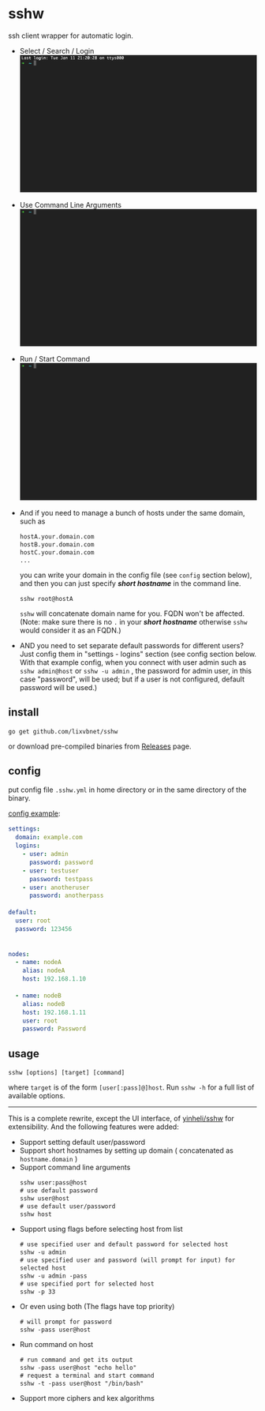 # sshw

ssh client wrapper for automatic login.

- Select / Search / Login
  ![](./resources/01.gif)

- Use Command Line Arguments
  ![](./resources/02.gif)

- Run / Start Command
  ![](./resources/03.gif)

- And if you need to manage a bunch of hosts under the same domain, such as

  ```
  hostA.your.domain.com
  hostB.your.domain.com
  hostC.your.domain.com
  ...
  ```

  you can write your domain in the config file (see `config` section below), and then you can just specify ***short hostname*** in the command line.

  ```shell
  sshw root@hostA
  ```

   `sshw` will concatenate domain name for you. FQDN won't be affected. (Note: make sure there is no `.` in your ***short hostname*** otherwise `sshw` would consider it as an FQDN.)

- AND you need to set separate default passwords for different users? Just config them in "settings - logins" section (see config section below. With that example config, when you connect with user admin such as `sshw admin@host` or `sshw -u admin` , the password for admin user, in this case "password", will be used; but if a user is not configured, default password will be used.)

## install

```shell
go get github.com/lixvbnet/sshw
```

or download pre-compiled binaries from [Releases](https://github.com/lixvbnet/sshw/releases) page.

## config

put config file `.sshw.yml` in home directory or in the same directory of the binary.

[config example](./sshlib/config_example.yml):

```yaml
settings:
  domain: example.com
  logins:
    - user: admin
      password: password
    - user: testuser
      password: testpass
    - user: anotheruser
      password: anotherpass

default:
  user: root
  password: 123456


nodes:
  - name: nodeA
    alias: nodeA
    host: 192.168.1.10

  - name: nodeB
    alias: nodeB
    host: 192.168.1.11
    user: root
    password: Password
```

## usage

```shell
sshw [options] [target] [command]
```

where `target` is of the form `[user[:pass]@]host`. Run `sshw -h` for a full list of available options.

---
This is a complete rewrite, except the UI interface, of [yinheli/sshw](https://github.com/yinheli/sshw) for extensibility. And the following features were added:

- Support setting default user/password
- Support short hostnames by setting up domain ( concatenated as `hostname.domain` )
- Support command line arguments
  ```shell
  sshw user:pass@host
  # use default password
  sshw user@host
  # use default user/password
  sshw host
  ```
- Support using flags before selecting host from list
  ```shell
  # use specified user and default password for selected host
  sshw -u admin
  # use specified user and password (will prompt for input) for selected host
  sshw -u admin -pass
  # use specified port for selected host
  sshw -p 33
  ```
- Or even using both (The flags have top priority)
  ```shell
  # will prompt for password
  sshw -pass user@host
  ```
- Run command on host
  ```shell
  # run command and get its output
  sshw -pass user@host "echo hello"
  # request a terminal and start command
  sshw -t -pass user@host "/bin/bash"
  ```
- Support more ciphers and kex algorithms


